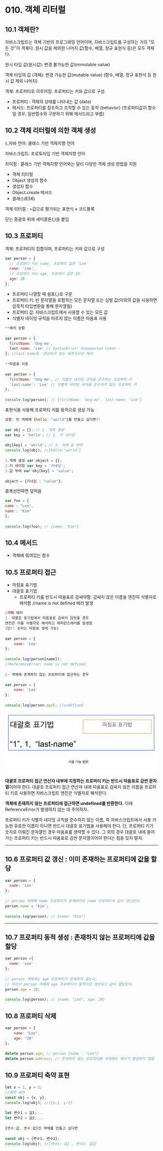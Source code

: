 # 010. 객체 리터럴

## 10.1 객체란?

자바스크립트는 객체 기반의 프로그래밍 언어이며, 자바스크립트를 구성하는 거의 "모든 것"이 객체다. 원시 값을 제외한 나머지 값(함수, 배열, 정규 표현식 등)은 모두 객체다.

원시 타입 값(원시값): 변경 불가능한 값(immutable value)

객체 타입의 값 (객체): 변경 가능한 값(mutable value) (함수, 배열, 정규 표현식 등 원시 값 제외 나머지)

객체: 프로퍼티로 이루어짐.  프로퍼티는 키와 값으로 구성.

- 프로퍼티 : 객체의 상태를 나타내는 값 (data)
- 메서드: 프로퍼티를 참조하고 조작할 수 있는 동작 (behavior)
(프로퍼티값이 함수일 경우, 일반함수와 구분하기 위해 메서드라고 부름)

## 10.2 객체 리터럴에 의한 객체 생성

c,자바 언어: 클래스 기반 객체지향 언어

자바스크립트: 프로토타입 기반 객체지향 언어

차이점 : 클래스 기반 객체지향 언어와는 달리 다양한 객체 생성 방법을 지원

- 객체 리터럴
- Object 생성자 함수
- 생성자 함수
- Object.create 메서드
- 클래스(ES6)

객체 리터럴 : =값으로 평가되는 표현식 ≠ 코드블록

닫는 중괄호 뒤에 세미콜론(;)을 붙임

## 10.3 프로퍼티

객체: 프로퍼티의 집합이며, 프로퍼티는 키와 값으로 구성

```jsx
var person = {
  // 프로퍼티 키는 name, 프로퍼티 값은 'Lee'
  name: 'Lee',
  // 프로퍼티 키는 age, 프로퍼티 값은 20
  age: 20
};
```

- 프로퍼티 나열할 때 쉼표(,)로 구분
- 프로퍼티 키: 빈 문자열을 포함하는 모든 문자열 또는 심벌 값(이외의 값을 사용하면 암묵적 타입변환을 통해 문자열됨)
- 프로퍼티 값: 자바스크립트에서 사용할 수 있는 모든 값
- 식별자 네이밍 규칙을 따르지 않는 이름은 따옴표 사용

```jsx
**에러 상황

var person = {
  firstName: 'Ung-mo',
  last-name: 'Lee' // SyntaxError: Unexpected token -
}; //last-name을 -연산자가 있는 표현식으로 해석

**따옴표 사용

var person = {
  firstName: 'Ung-mo', // 식별자 네이밍 규칙을 준수하는 프로퍼티 키
  'last-name': 'Lee' // 식별자 네이밍 규칙을 준수하지 않는 프로퍼티 키
};

console.log(person); // {firstName: 'Ung-mo', last-name: 'Lee'}
```

표현식을 사용해 프로퍼티 키를 동적으로 생성 가능

```jsx
상황: 빈 객체에 {hello: "world"}를 만들고 싶다면?!

var obj = {}; // 1. 객체 생성
var key = 'hello'; // 2. 키 네이밍

obj[key] = 'world'; // 3. 키에 값 부여
console.log(obj); //{hello:"world"}

1.객체 생성 var object = {};
2.키 네이밍 var key = '키네임';
3.값 부여 var obj[key] = 'value';

object = {키네임 : "value"};

```

중복선언하면 덮어씀

```jsx
var foo = {
name : "Lee",
name : "Kim"
};

console.log(foo); // {name: "Kim"}
```

## 10.4 메서드

- 객체에 묶여있는 함수

## 10.5 프로퍼티 접근

- 마침표 표기법
- 대괄호 표기법
    - 프로퍼티 키를 반드시 따옴표로 감싸야함.
    감싸지 않은 이름을 엔진이 식별자로 해석함
    //name is not defined 에러 발생

```jsx
2가지 에러
1- 대괄호 표기법에서 따옴표로 감싸지 않았을 경우
엔진은 이를 식별자로 해석하고 레퍼런스에러를 발생함
(단!! 숫자는 따옴표 생략 가능)

var person = {
	name: 'Lee'
};

console.log(person[name]);
//ReferenceError: name is not defined

2- 객체에 존재하지 않는 프로퍼티에 접근하는 경우

var person = {
	name: 'Lee'
};

console.log(person.age); //undefined
```

![대괄호표기법](./image/대괄호표기법.png)

**대괄호 프로퍼티 접근 연산자 내부에 지정하는 프로퍼티 키는 반드시 따옴표로 감싼 문자열**이어야 한다. 대괄호 프로퍼티 접근 연산자 내에 따옴표로 감싸지 않은 이름을 프로퍼티 키로 사용하면 자바스크립트 엔진은 식별자로 해석한다.

**객체에 존재하지 않는 프로퍼티에 접근하면 undefined를 반환한다.** 이때 ReferenceError가 발생하지 않는 데 주의하자.

프로퍼티 키가 식별자 네이밍 규칙을 준수하지 않는 이름, 즉 자바스크립트에서 사용 가능한 유효한 이름이 아니면 반드시 대괄호 표기법을 사용해야 한다. 단, 프로퍼티 키가 숫자로 이뤄진 문자열인 경우 따옴표를 생략할 수 있다. 그 외의 경우 대괄호 내에 들어가는 프로퍼티 키는 반드시 따옴표로 감싼 문자열이어야 한다는 점을 잊지 말자.

---

## 10.6 프로퍼티 값 갱신 : 이미 존재하는 프로퍼티에 값을 할당

```jsx
var person = {
  name: 'Lee'
};

// person 객체에 name 프로퍼티가 존재하므로 name 프로퍼티의 값이 갱신된다.
person.name = 'Kim';

console.log(person); // {name: "Kim"}
```

---

## 10.7 프로퍼티 동적 생성 : 존재하지 않는 프로퍼티에 값을 할당

```jsx
var person ={
  name: 'Lee'
};

// person 객체에는 age 프로퍼티가 존재하지 않는다.
// 따라서 person 객체에 age 프로퍼티가 동적으로 생성되고 값이 할당된다.
person.age = 20;

console.log(person); // {name: "Lee", age: 20}
```

## 10.8 프로퍼티 삭제

```jsx
var person = {
	name: "Lee",
	age: "20"
};

delete person.age; // person {name : "Lee"}
delete person.address; // 존재하지 않는 프로퍼티를 삭제해도 에러가 발생하지 않음

```

## 10.9 프로퍼티 축약 표현

```jsx
let x = 1, y = 2;
//축약 표현
const obj = {x, y};
console.log(obj); ///{x:1, y:2}

let 변수1 = 값1;...
let 변수2 = 값2;...

{변수:값, 변수:값}인 객체를 만들고 싶다면

const obj = {변수1, 변수2};
console.log(obj); //{변수1: 값1 , 변수2: 값2}

```